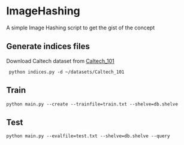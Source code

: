 # ImageHashing
A simple Image Hashing script to get the gist of the concept

## Generate indices files
Download Caltech dataset from [Caltech_101](http://www.vision.caltech.edu/Image_Datasets/Caltech101/)

` python indices.py -d ~/datasets/Caltech_101`

## Train
`python main.py --create --trainfile=train.txt --shelve=db.shelve`

## Test
`python main.py --evalfile=test.txt --shelve=db.shelve --query`
